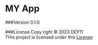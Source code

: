 # MY App

###Version
0.1.0

###License
Copy right &copy; 2023 DEP11 <br>
THis project is licensed under this [License](License.txt)
